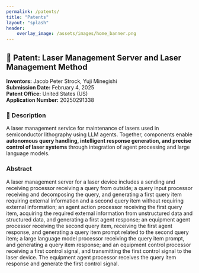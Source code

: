 ```yaml
---
permalink: /patents/
title: "Patents"
layout: "splash"
header:
    overlay_image: /assets/images/home_banner.png
---
```


## 🧠 Patent: Laser Management Server and Laser Management Method

**Inventors:** Jacob Peter Strock, Yuji Minegishi  
**Submission Date:** February 4, 2025  
**Patent Office:** United States (US)  
**Application Number:** 20250291338

### 📄 Description
A laser management service for maintenance of lasers used in semiconductor lithography using LLM agents. Together, components enable **autonomous query handling, intelligent response generation, and precise control of laser systems** through integration of agent processing and large language models.

### Abstract
A laser management server for a laser device includes a sending and receiving processor receiving a query from outside; a query input processor receiving and decomposing the query, and generating a first query item requiring external information and a second query item without requiring external information; an agent action processor receiving the first query item, acquiring the required external information from unstructured data and structured data, and generating a first agent response; an equipment agent processor receiving the second query item, receiving the first agent response, and generating a query item prompt related to the second query item; a large language model processor receiving the query item prompt, and generating a query item response; and an equipment control processor receiving a first control signal, and transmitting the first control signal to the laser device. The equipment agent processor receives the query item response and generate the first control signal.
